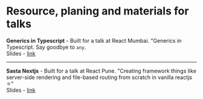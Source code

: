 # Resource, planing and materials for talks

<b>Generics in Typescript</b> - Built for a talk at React Mumbai. "Generics in Typescript. Say goodbye to `any`.
<br/>
Slides - [link](https://www.canva.com/design/DAFrca3bVDs/FG_11wuVppsFj4MaMO9uEA/edit?utm_content=DAFrca3bVDs&utm_campaign=designshare&utm_medium=link2&utm_source=sharebutton)

---

<b>Sasta Nextjs</b> - Built for a talk at React Pune. "Creating framework things like server-side rendering and file-based routing from scratch in vanilla reactjs ⚛️"
<br/>
Slides - [link](https://www.canva.com/design/DAFo4lZikcA/LQtUkjj9q_mwusy7aDS4FQ/edit?utm_content=DAFo4lZikcA&utm_campaign=designshare&utm_medium=link2&utm_source=sharebutton)
